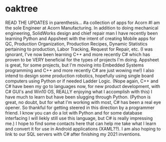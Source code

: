 # oaktree

READ THE UPDATES in parenthesis...
#a collection of apps for Acorn
#I am the sole Engineer at Acorn Manufacturing. In addition to doing mechanical engineering, SolidWorks design and chief repair man I have recently been learning Python and Appsheet with the intent of creating Mobile apps for QC, Production Organization, Production Recipes, Dynamic Statistics pertaining to production, Labor Tracking, Request for Repair, etc. (I was ignorant, I've now been learning C++ and more recently C# which has proven to be VERY beneficial for the types of projects I'm doing. Appsheet is great, for some projects, but I'm moving into Embedded Systems programming and C++ and more recently C# are just wowing me!)  I also intend to design some production robotics, hopefully using single board computers using Python or if needed Ladder Logic. (Nope again, C++ and C# have been my go to languages now, for new product development, with C# GUI's and Win10 OS, REALLY enjoying what I accomplish with this) I have much to learn but have been slugging through Python. (Python is great, no doubt, but for what I'm working with most, C# has been a real eye opener. So thankful for getting steered in this direction by a programmer friend. I know you can do a lot with Python and for some database interfacing I will liekly still use this language, but C# is really impressing me.) I hope to find some contacts here that can help me take what I learn and convert it for use in Android applications (XAML??). I am also hoping to link to our SQL servers with C# after finishing my 2021 inventions.
